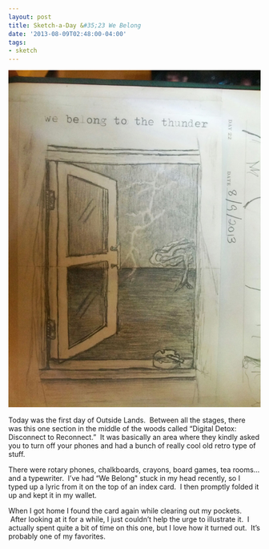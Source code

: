 ```yaml
---
layout: post
title: Sketch-a-Day &#35;23 We Belong
date: '2013-08-09T02:48:00-04:00'
tags:
- sketch
---
```

![](/images/sketches/sad23-we-belong.jpg)

Today was the first day of Outside Lands.  Between all the stages, there was this one section in the middle of the woods called “Digital Detox: Disconnect to Reconnect.”  It was basically an area where they kindly asked you to turn off your phones and had a bunch of really cool old retro type of stuff.

There were rotary phones, chalkboards, crayons, board games, tea rooms…and a typewriter.  I’ve had “We Belong" stuck in my head recently, so I typed up a lyric from it on the top of an index card.  I then promptly folded it up and kept it in my wallet.

When I got home I found the card again while clearing out my pockets.  After looking at it for a while, I just couldn’t help the urge to illustrate it.  I actually spent quite a bit of time on this one, but I love how it turned out.  It’s probably one of my favorites.
